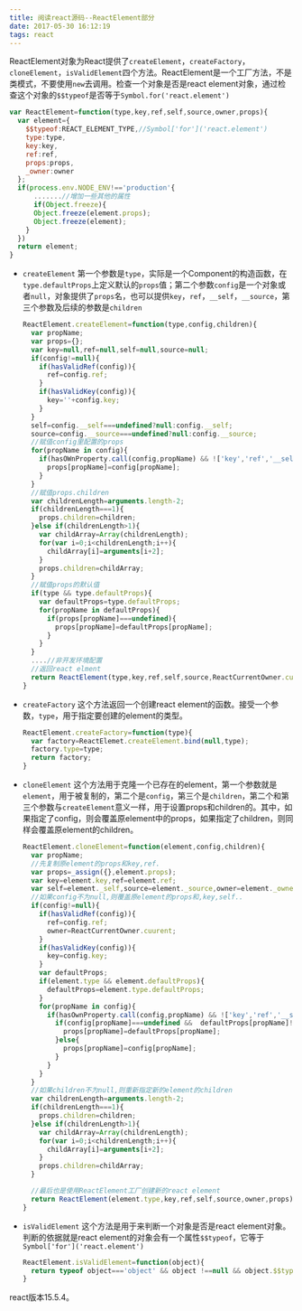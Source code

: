 ```yaml
---
title: 阅读react源码--ReactElement部分
date: 2017-05-30 16:12:19
tags: react
---
```


ReactElement对象为React提供了`createElement`，`createFactory`，`cloneElement`，`isValidElement`四个方法。ReactElement是一个工厂方法，不是类模式，不要使用`new`去调用。检查一个对象是否是react element对象，通过检查这个对象的`$$typeof`是否等于`Symbol.for('react.element')`

````javascript
var ReactElement=function(type,key,ref,self,source,owner,props){
  var element={
	$$typeof:REACT_ELEMENT_TYPE,//Symbol['for']('react.element')
    type:type,
    key:key,
    ref:ref,
    props:props,
    _owner:owner
  };
  if(process.env.NODE_ENV!=='production'{
      .......//增加一些其他的属性
      if(Object.freeze){
      Object.freeze(element.props);
      Object.freeze(element);
    }
  })
  return element;
}
````
<!--more-->
* `createElement`
  第一个参数是`type`，实际是一个Component的构造函数，在`type.defaultProps`上定义默认的`props`值；第二个参数`config`是一个对象或者`null`，对象提供了`props`名，也可以提供`key`，`ref`，`__self`，`__source`，第三个参数及后续的参数是`children`
  ````javascript
  ReactElement.createElement=function(type,config,children){
    var propName;
    var props={};
    var key=null,ref=null,self=null,source=null;
    if(config!=null){
      if(hasValidRef(config)){
        ref=config.ref;
      }
      if(hasValidKey(config)){
        key=''+config.key;
      }
    }
    self=config.__self===undefined?null:config.__self;
    source=config.__source===undefined?null:config.__source;
    //赋值config里配置的props
    for(propName in config){
      if(hasOWnProperty.call(config,propName) && !['key','ref','__selft','__source'].includes(propName)){
        props[propName]=config[propName];
      }
    }
    //赋值props.children
    var childrenLength=arguments.length-2;
    if(childrenLength===1){
      props.children=children;
    }else if(childrenLength>1){
      var childArray=Array(childrenLength);
      for(var i=0;i<childrenLength;i++){
        childArray[i]=arguments[i+2];
      }
      props.children=childArray;
    }
    //赋值props的默认值
    if(type && type.defaultProps){
      var defaultProps=type.defaultProps;
      for(propName in defaultProps){
        if(props[propName]===undefined){
          props[propName]=defaultProps[propName];
        }
      }
    }
    ....//非开发环境配置
    //返回react elment
    return ReactElement(type,key,ref,self,source,ReactCurrentOwner.current,props);
  }
  ````

* `createFactory`
  这个方法返回一个创建react element的函数。接受一个参数，`type`，用于指定要创建的element的类型。
  ````javascript
  ReactElement.createFactory=function(type){
    var factory=ReactElemet.createElement.bind(null,type);
    factory.type=type;
    return factory;
  }
  ````

* `cloneElement`
  这个方法用于克隆一个已存在的element，第一个参数就是`element`，用于被复制的，第二个是`config`，第三个是`children`，第二个和第三个参数与`createElement`意义一样，用于设置props和children的。其中，如果指定了config，则会覆盖原element中的props，如果指定了children，则同样会覆盖原element的children。
  ````javascript
  ReactElement.cloneElement=function(element,config,children){
    var propName;
    //先复制原element的props和key,ref.
    var props=_assign({},element.props);
    var key=element.key,ref=element.ref;
    var self=element._self,source=element._source,owner=element._owner;
    //如果config不为null,则覆盖原element的props和,key,self..
    if(config!=null){
      if(hasValidRef(config)){
        ref=config.ref;
        owner=ReactCurrentOwner.cuurent;
      }
      if(hasValidKey(config)){
        key=config.key;
      }
      var defaultProps;
      if(element.type && element.defaultProps){
        defaultProps=element.type.defaultProps;
      }
      for(propName in config){
        if(hasOwnProperty.call(config,propName) && !['key','ref','__self','__source'].includes(propName)){
          if(config[propName]===undefined &&  defaultProps[propName]!==undefined){
            props[propName]=defaultProps[propName];
          }else{
            props[propName]=config[propName];
          }
        }
      }
    }
    //如果children不为null,则重新指定新的element的children
    var childrenLength=arguments.length-2;
    if(childrenLength===1){
      props.children=children;
    }else if(childrenLength>1){
      var childArray=Array(childrenLength);
      for(var i=0;i<childrenLength;i++){
        childArray[i]=arguments[i+2];
      }
      props.children=childArray;
    }

    //最后也是使用ReactElement工厂创建新的react element
    return ReactElement(element.type,key,ref,self,source,owner,props);
  }
  ````

* `isValidElement`
  这个方法是用于来判断一个对象是否是react element对象。判断的依据就是react element的对象会有一个属性`$$typeof`，它等于`Symbol['for']('react.element')`
  ````javascript
  ReactElement.isValidElement=function(object){
    return typeof object==='object' && object !==null && object.$$typeof===Symbol['for']('react.element');
  }
  ````
 react版本15.5.4。
